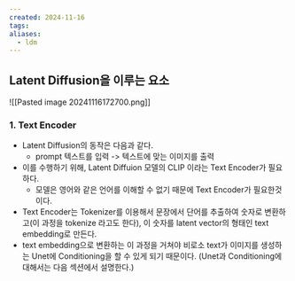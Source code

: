 ```yaml
---
created: 2024-11-16
tags: 
aliases:
  - ldm
---
```

## Latent Diffusion을 이루는 요소
![[Pasted image 20241116172700.png]]

### 1. Text Encoder
- Latent Diffusion의 동작은 다음과 같다.
	- prompt 텍스트를 입력 -> 텍스트에 맞는 이미지를 출력
- 이를 수행하기 위해, Latent Diffuion 모델의 CLIP 이라는 Text Encoder가 필요하다. 
	- 모델은 영어와 같은 언어를 이해할 수 없기 때문에 Text Encoder가 필요한것이다. 
- Text Encoder는 Tokenizer를 이용해서 문장에서 단어를 추출하여 숫자로 변환하고(이 과정을 tokenize 라고도 한다), 이 숫자를 latent vector의 형태인 text embedding로 만든다. 
- text embedding으로 변환하는 이 과정을 거쳐야 비로소 text가 이미지를 생성하는 Unet에 Conditioning을 할 수 있게 되기 때문이다. (Unet과 Conditioning에 대해서는 다음 섹션에서 설명한다.)
